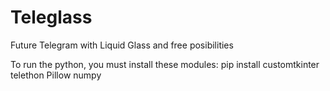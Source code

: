 # Teleglass
Future Telegram with Liquid Glass and free posibilities

To run the python, you must install these modules:
pip install customtkinter telethon Pillow numpy
